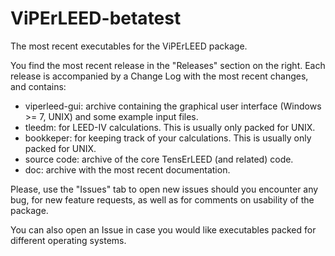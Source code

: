 # ViPErLEED-betatest
The most recent executables for the ViPErLEED package.

You find the most recent release in the "Releases" section on the right. Each release is accompanied by a Change Log with the most recent changes, and contains:
- viperleed-gui: archive containing the graphical user interface (Windows >= 7, UNIX) and some example input files.
- tleedm: for LEED-IV calculations. This is usually only packed for UNIX.
- bookkeper: for keeping track of your calculations. This is usually only packed for UNIX.
- source code: archive of the core TensErLEED (and related) code.
- doc: archive with the most recent documentation.

Please, use the "Issues" tab to open new issues should you encounter any bug, for new feature requests, as well as for comments on usability of the package.

You can also open an Issue in case you would like executables packed for different operating systems.
